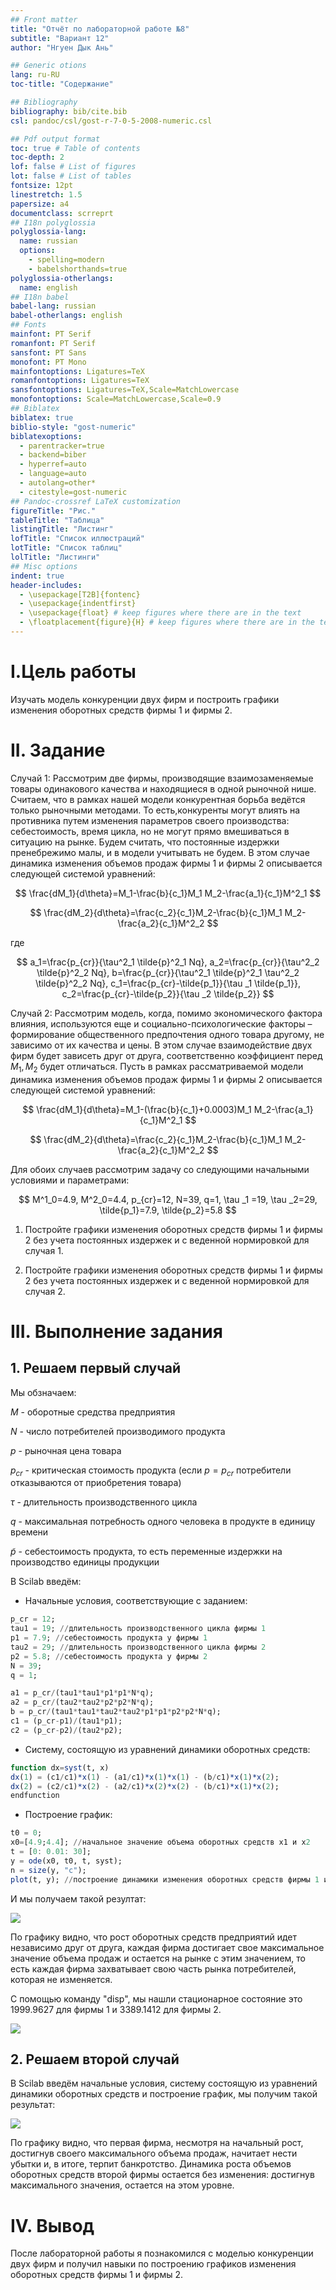 ```yaml
---
## Front matter
title: "Отчёт по лабораторной работе №8"
subtitle: "Вариант 12"
author: "Нгуен Дык Ань"

## Generic otions
lang: ru-RU
toc-title: "Содержание"

## Bibliography
bibliography: bib/cite.bib
csl: pandoc/csl/gost-r-7-0-5-2008-numeric.csl

## Pdf output format
toc: true # Table of contents
toc-depth: 2
lof: false # List of figures
lot: false # List of tables
fontsize: 12pt
linestretch: 1.5
papersize: a4
documentclass: scrreprt
## I18n polyglossia
polyglossia-lang:
  name: russian
  options:
	- spelling=modern
	- babelshorthands=true
polyglossia-otherlangs:
  name: english
## I18n babel
babel-lang: russian
babel-otherlangs: english
## Fonts
mainfont: PT Serif
romanfont: PT Serif
sansfont: PT Sans
monofont: PT Mono
mainfontoptions: Ligatures=TeX
romanfontoptions: Ligatures=TeX
sansfontoptions: Ligatures=TeX,Scale=MatchLowercase
monofontoptions: Scale=MatchLowercase,Scale=0.9
## Biblatex
biblatex: true
biblio-style: "gost-numeric"
biblatexoptions:
  - parentracker=true
  - backend=biber
  - hyperref=auto
  - language=auto
  - autolang=other*
  - citestyle=gost-numeric
## Pandoc-crossref LaTeX customization
figureTitle: "Рис."
tableTitle: "Таблица"
listingTitle: "Листинг"
lofTitle: "Список иллюстраций"
lotTitle: "Список таблиц"
lolTitle: "Листинги"
## Misc options
indent: true
header-includes:
  - \usepackage[T2B]{fontenc}
  - \usepackage{indentfirst}
  - \usepackage{float} # keep figures where there are in the text
  - \floatplacement{figure}{H} # keep figures where there are in the text
---
```


# I.Цель работы

Изучать модель конкуренции двух фирм и построить графики изменения оборотных средств фирмы 1 и фирмы 2.

# II. Задание

Случай 1: Рассмотрим две фирмы, производящие взаимозаменяемые товары одинакового качества и находящиеся в одной рыночной нише. Считаем, что в рамках нашей модели конкурентная борьба ведётся только рыночными методами. То есть,конкуренты могут влиять на противника путем изменения параметров своего производства: себестоимость, время цикла, но не могут прямо вмешиваться в ситуацию на рынке. Будем считать, что постоянные издержки пренебрежимо малы, и в модели учитывать не будем. В этом случае динамика изменения объемов продаж фирмы 1 и фирмы 2 описывается следующей системой уравнений:

$$
\frac{dM_1}{d\theta}=M_1-\frac{b}{c_1}M_1 M_2-\frac{a_1}{c_1}M^2_1
$$

$$
\frac{dM_2}{d\theta}=\frac{c_2}{c_1}M_2-\frac{b}{c_1}M_1 M_2-\frac{a_2}{c_1}M^2_2
$$

где

$$
a_1=\frac{p_{cr}}{\tau^2_1 \tilde{p}^2_1 Nq}, a_2=\frac{p_{cr}}{\tau^2_2 \tilde{p}^2_2 Nq}, b=\frac{p_{cr}}{\tau^2_1 \tilde{p}^2_1 \tau^2_2 \tilde{p}^2_2 Nq}, c_1=\frac{p_{cr}-\tilde{p_1}}{\tau _1 \tilde{p_1}}, c_2=\frac{p_{cr}-\tilde{p_2}}{\tau _2 \tilde{p_2}}
$$

Случай 2: Рассмотрим модель, когда, помимо экономического фактора влияния, используются еще и социально-психологические факторы – формирование общественного предпочтения одного товара другому, не зависимо от их качества и цены. В этом случае взаимодействие двух фирм будет зависеть друг от друга, соответственно коэффициент перед $M_1,M_2$ будет отличаться. Пусть в рамках рассматриваемой модели динамика изменения объемов продаж фирмы 1 и фирмы 2 описывается следующей системой уравнений:

$$
\frac{dM_1}{d\theta}=M_1-(\frac{b}{c_1}+0.0003)M_1 M_2-\frac{a_1}{c_1}M^2_1
$$

$$
\frac{dM_2}{d\theta}=\frac{c_2}{c_1}M_2-\frac{b}{c_1}M_1 M_2-\frac{a_2}{c_1}M^2_2
$$

Для обоих случаев рассмотрим задачу со следующими начальными условиями и параметрами:

$$
M^1_0=4.9, M^2_0=4.4, p_{cr}=12, N=39, q=1, \tau _1 =19, \tau _2=29, \tilde{p_1}=7.9, \tilde{p_2}=5.8 
$$

1. Постройте графики изменения оборотных средств фирмы 1 и фирмы 2 без учета постоянных издержек и с веденной нормировкой для случая 1.

2. Постройте графики изменения оборотных средств фирмы 1 и фирмы 2 без учета постоянных издержек и с веденной нормировкой для случая 2.

# III. Выполнение задания

## 1. Решаем первый случай

Мы обзначаем:

$M$ - оборотные средства предприятия

$N$ - число потребителей производимого продукта

$p$ - рыночная цена товара

$p_{cr}$ - критическая стоимость продукта (если $p=p_{cr}$ потребители отказываются от приобретения товара)

$\tau$ - длительность производственного цикла

$q$ - максимальная потребность одного человека в продукте в единицу времени

$\tilde{p}$ - себестоимость продукта, то есть переменные издержки на производство единицы продукции

В Scilab введём:

* Начальные условия, соответствующие с заданием:

``` Julia
p_cr = 12;
tau1 = 19; //длительность производственного цикла фирмы 1
p1 = 7.9; //себестоимость продукта у фирмы 1
tau2 = 29; //длительность производственного цикла фирмы 2
p2 = 5.8; //себестоимость продукта у фирмы 2
N = 39;
q = 1;

a1 = p_cr/(tau1*tau1*p1*p1*N*q);
a2 = p_cr/(tau2*tau2*p2*p2*N*q);
b = p_cr/(tau1*tau1*tau2*tau2*p1*p1*p2*p2*N*q);
c1 = (p_cr-p1)/(tau1*p1);
c2 = (p_cr-p2)/(tau2*p2);
```

* Систему, состоящую из уравнений динамики оборотных средств:

``` Julia
function dx=syst(t, x)
dx(1) = (c1/c1)*x(1) - (a1/c1)*x(1)*x(1) - (b/c1)*x(1)*x(2);
dx(2) = (c2/c1)*x(2) - (a2/c1)*x(2)*x(2) - (b/c1)*x(1)*x(2);
endfunction
```

* Построение график:

``` Julia
t0 = 0;
x0=[4.9;4.4]; //начальное значение объема оборотных средств x1 и х2
t = [0: 0.01: 30];
y = ode(x0, t0, t, syst);
n = size(y, "c");
plot(t, y); //построение динамики изменения оборотных средств фирмы 1 и фирмы 2
```

И мы получаем такой резултат:

![](https://drive.google.com/uc?id=1LHRmk8if-FewthRBaKjgng_SH7oJVQLS)

По графику видно, что рост оборотных средств предприятий идет независимо друг от друга, каждая фирма достигает свое максимальное значение объема продаж и остается на рынке с этим значением, то есть каждая фирма захватывает свою часть рынка потребителей, которая не изменяется.

С помощью команду "disp", мы нашли стационарное состояние это 1999.9627 для фирмы 1 и 3389.1412 для фирмы 2.

![](https://drive.google.com/uc?id=19WFSoOHZqrbVTGD4U7tbf9YhvAwgHGAL)

## 2. Решаем второй случай

В Scilab введём начальные условия, систему состоящую из уравнений динамики оборотных средств и построение график, мы получим такой результат:

![](https://drive.google.com/uc?id=1QdWbZp6B8afZsuntdkbHrYGJORtM2107)

По графику видно, что первая фирма, несмотря на начальный рост, достигнув своего максимального объема продаж, начитает нести убытки и, в итоге, терпит банкротство. Динамика роста объемов оборотных средств второй фирмы остается без изменения: достигнув максимального значения, остается на этом уровне.

# IV. Вывод

После лабораторной работы я познакомился с моделью конкуренции двух фирм и получил навыки по построению графиков изменения оборотных средств фирмы 1 и фирмы 2.
